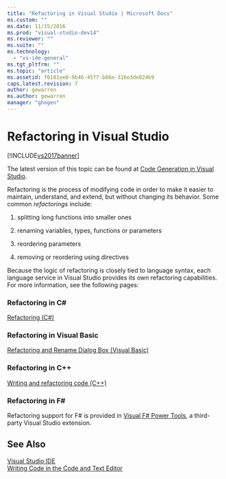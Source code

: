 ```yaml
---
title: "Refactoring in Visual Studio | Microsoft Docs"
ms.custom: ""
ms.date: 11/15/2016
ms.prod: "visual-studio-dev14"
ms.reviewer: ""
ms.suite: ""
ms.technology: 
  - "vs-ide-general"
ms.tgt_pltfrm: ""
ms.topic: "article"
ms.assetid: f0181ee8-9b46-45f7-b86e-316e3de024b9
caps.latest.revision: 7
author: gewarren
ms.author: gewarren
manager: "ghogen"
---
```

# Refactoring in Visual Studio
[!INCLUDE[vs2017banner](../includes/vs2017banner.md)]

The latest version of this topic can be found at [Code Generation in Visual Studio](https://docs.microsoft.com/visualstudio/ide/code-generation-in-visual-studio).  
  
Refactoring is the process of modifying code in order to make it easier to maintain, understand, and extend, but without changing its behavior. Some common *refactorings* include:  
  
1.  splitting long functions into smaller ones  
  
2.  renaming variables, types, functions or parameters  
  
3.  reordering parameters  
  
4.  removing or reordering using directives  
  
 Because the logic of refactoring is closely tied to language syntax, each language service in Visual Studio provides its own refactoring capabilities. For more information, see the following pages:  
  
### Refactoring in C#  
 [Refactoring (C#)](../csharp-ide/refactoring-csharp.md)  
  
### Refactoring in Visual Basic  
 [Refactoring and Rename Dialog Box (Visual Basic)](http://msdn.microsoft.com/library/001d2d81-9bb6-4e8e-ae3a-20c0daaa3959)  
  
### Refactoring in C++  
 [Writing and refactoring code (C++)](http://msdn.microsoft.com/library/56ffb9e9-514f-41f4-a3cf-fd9ce2daf3b6)  
  
### Refactoring in F#  
 Refactoring support for F# is provided in [Visual F# Power Tools](https://visualstudiogallery.msdn.microsoft.com/136b942e-9f2c-4c0b-8bac-86d774189cff), a third-party Visual Studio extension.  
  
## See Also  
 [Visual Studio IDE](../ide/visual-studio-ide.md)   
 [Writing Code in the Code and Text Editor](../ide/writing-code-in-the-code-and-text-editor.md)



